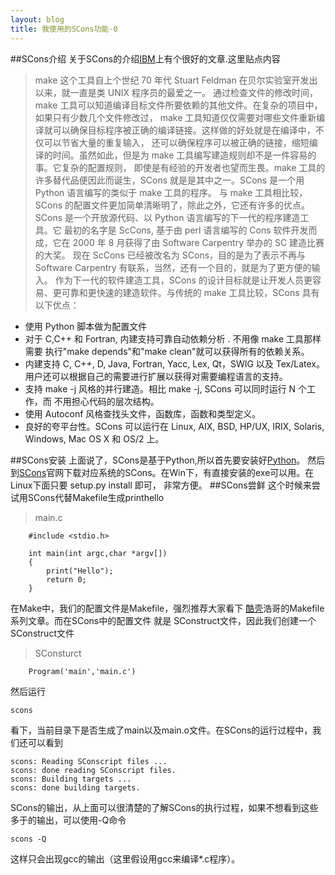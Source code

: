 ---layout: blog title: 我使用的SCons功能-0---##SCons介绍关于SCons的介绍[IBM](http://www.ibm.com/developerworks/cn/linux/l-cn-scons/index.html)上有个很好的文章.这里贴点内容> make 这个工具自上个世纪 70 年代 Stuart Feldman 在贝尔实验室开发出以来，就一直是类 UNIX 程序员的最爱之一。通过检查文件的修改时间，make 工具可以知道编译目标文件所要依赖的其他文件。在复杂的项目中，如果只有少数几个文件修改过，make 工具知道仅仅需要对哪些文件重新编译就可以确保目标程序被正确的编译链接。这样做的好处就是在编译中，不仅可以节省大量的重复输入，还可以确保程序可以被正确的链接，缩短编译的时间。虽然如此，但是为 make 工具编写建造规则却不是一件容易的事。它复杂的配置规则，即使是有经验的开发者也望而生畏。make 工具的许多替代品便因此而诞生，SCons 就是是其中之一。SCons 是一个用 Python 语言编写的类似于 make 工具的程序。与 make 工具相比较，SCons 的配置文件更加简单清晰明了，除此之外，它还有许多的优点。SCons 是一个开放源代码、以 Python 语言编写的下一代的程序建造工具。它最初的名字是 ScCons, 基于由 perl 语言编写的 Cons 软件开发而成，它在 2000 年 8 月获得了由 Software Carpentry 举办的 SC 建造比赛的大奖。现在 ScCons 已经被改名为 SCons，目的是为了表示不再与 Software Carpentry 有联系，当然，还有一个目的，就是为了更方便的输入。作为下一代的软件建造工具，SCons 的设计目标就是让开发人员更容易、更可靠和更快速的建造软件。与传统的 make 工具比较，SCons 具有以下优点：    * 使用 Python 脚本做为配置文件* 对于 C,C++ 和 Fortran, 内建支持可靠自动依赖分析 . 不用像 make 工具那样需要 执行"make depends"和"make clean"就可以获得所有的依赖关系。* 内建支持 C, C++, D, Java, Fortran, Yacc, Lex, Qt，SWIG 以及 Tex/Latex。 用户还可以根据自己的需要进行扩展以获得对需要编程语言的支持。* 支持 make -j 风格的并行建造。相比 make -j, SCons 可以同时运行 N 个工作，而 不用担心代码的层次结构。* 使用 Autoconf 风格查找头文件，函数库，函数和类型定义。* 良好的夸平台性。SCons 可以运行在 Linux, AIX, BSD, HP/UX, IRIX, Solaris, Windows, Mac OS X 和 OS/2 上。    ##SCons安装上面说了，SCons是基于Python,所以首先要安装好[Python](http://python.org)。然后到[SCons](http://www.scons.org/download.php)官网下载对应系统的SCons。在Win下，有直接安装的exe可以用。在Linux下面只要    setup.py install即可，非常方便。##SCons尝鲜这个时候来尝试用SCons代替Makefile生成printhello> main.c            #include <stdio.h>        int main(int argc,char *argv[])        {            print("Hello");            return 0;        }    在Make中，我们的配置文件是Makefile，强烈推荐大家看下 [酷壳](http://coolshell.cn)浩哥的Makefile系列文章。而在SCons中的配置文件就是	SConstruct文件，因此我们创建一个SConstruct文件> SConsturct        Program('main','main.c')然后运行	scons看下，当前目录下是否生成了main以及main.o文件。在SCons的运行过程中，我们还可以看到	scons: Reading SConscript files ...	scons: done reading SConscript files.	scons: Building targets ...	 	scons: done building targets.SCons的输出，从上面可以很清楚的了解SCons的执行过程，如果不想看到这些多于的输出，可以使用-Q命令	scons -Q这样只会出现gcc的输出（这里假设用gcc来编译*.c程序）。